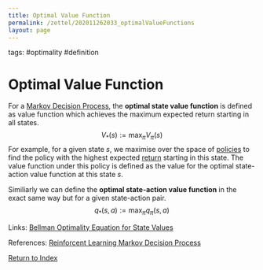 ```yaml
---
title: Optimal Value Function
permalink: /zettel/202011262033_optimalValueFunctions
layout: page
---
```

tags: #optimality #definition 

# Optimal Value Function

For a [Markov Decision Process](TODOs), the **optimal state value function** 
is defined as value function which achieves the maximum expected return starting in all states. 
$$
V_{*} (s) := \max_{\pi} V_{\pi}(s)
$$
For example, for a given state $s$, we maximise over the space of [policies](202011242107_rlPolicy) 
to find the policy with the highest expected [return](202011221815_returnsRL) starting in 
this state. The value function under this policy is defined as the value for 
the optimal state-action value function at this state $s$.

Similiarly we can define the **optimal state-action value function** in the exact same way but for a given 
state-action pair. 
$$
q_{*} (s, a) := \max_{\pi} q_{\pi} (s, a)
$$

Links: [Bellman Optimality Equation for State Values](202011262156_bellmanOptimalityStateValue)

References: [Reinforcent Learning Markov Decision Process](https://towardsdatascience.com/reinforcement-learning-markov-decision-process-part-2-96837c936ec3)

[Return to Index](index)